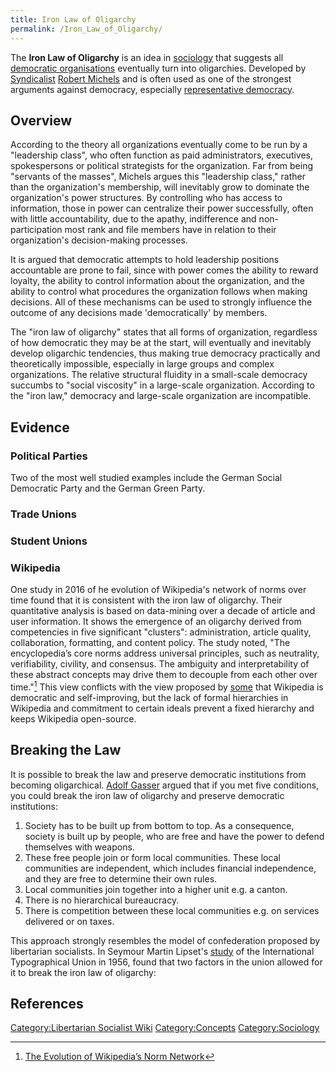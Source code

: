```yaml
---
title: Iron Law of Oligarchy
permalink: /Iron_Law_of_Oligarchy/
---
```


The **Iron Law of Oligarchy** is an idea in
[sociology](sociology "wikilink") that suggests all [democratic
organisations](Democracy "wikilink") eventually turn into oligarchies.
Developed by [Syndicalist](Syndicalism "wikilink") [Robert
Michels](Robert_Michels "wikilink") and is often used as one of the
strongest arguments against democracy, especially [representative
democracy](Representative_Democracy "wikilink").

## Overview

According to the theory all organizations eventually come to be run by a
"leadership class", who often function as paid administrators,
executives, spokespersons or political strategists for the organization.
Far from being "servants of the masses", Michels argues this "leadership
class," rather than the organization's membership, will inevitably grow
to dominate the organization's power structures. By controlling who has
access to information, those in power can centralize their power
successfully, often with little accountability, due to the apathy,
indifference and non-participation most rank and file members have in
relation to their organization's decision-making processes.

It is argued that democratic attempts to hold leadership positions
accountable are prone to fail, since with power comes the ability to
reward loyalty, the ability to control information about the
organization, and the ability to control what procedures the
organization follows when making decisions. All of these mechanisms can
be used to strongly influence the outcome of any decisions made
'democratically' by members.

The "iron law of oligarchy" states that all forms of organization,
regardless of how democratic they may be at the start, will eventually
and inevitably develop oligarchic tendencies, thus making true democracy
practically and theoretically impossible, especially in large groups and
complex organizations. The relative structural fluidity in a small-scale
democracy succumbs to "social viscosity" in a large-scale organization.
According to the "iron law," democracy and large-scale organization are
incompatible.

## Evidence

### Political Parties

Two of the most well studied examples include the German Social
Democratic Party and the German Green Party.

### Trade Unions

### Student Unions

### Wikipedia

One study in 2016 of he evolution of Wikipedia's network of norms over
time found that it is consistent with the iron law of oligarchy. Their
quantitative analysis is based on data-mining over a decade of article
and user information. It shows the emergence of an oligarchy derived
from competencies in five significant "clusters": administration,
article quality, collaboration, formatting, and content policy. The
study noted, "The encyclopedia’s core norms address universal
principles, such as neutrality, verifiability, civility, and consensus.
The ambiguity and interpretability of these abstract concepts may drive
them to decouple from each other over time."[^1] This view conflicts
with the view proposed by [some](Anarchy_Works "wikilink") that
Wikipedia is democratic and self-improving, but the lack of formal
hierarchies in Wikipedia and commitment to certain ideals prevent a
fixed hierarchy and keeps Wikipedia open-source.

## Breaking the Law

It is possible to break the law and preserve democratic institutions
from becoming oligarchical. [Adolf Gasser](Adolf_Gasser "wikilink")
argued that if you met five conditions, you could break the iron law of
oligarchy and preserve democratic institutions:

1.  Society has to be built up from bottom to top. As a consequence,
    society is built up by people, who are free and have the power to
    defend themselves with weapons.
2.  These free people join or form local communities. These local
    communities are independent, which includes financial independence,
    and they are free to determine their own rules.
3.  Local communities join together into a higher unit e.g. a canton.
4.  There is no hierarchical bureaucracy.
5.  There is competition between these local communities e.g. on
    services delivered or on taxes.

This approach strongly resembles the model of confederation proposed by
libertarian socialists. In Seymour Martin Lipset's
[study](Union_Democracy_(Book) "wikilink") of the International
Typographical Union in 1956, found that two factors in the union allowed
for it to break the iron law of oligarchy:

## References

<references />

[Category:Libertarian Socialist
Wiki](Category:Libertarian_Socialist_Wiki "wikilink")
[Category:Concepts](Category:Concepts "wikilink")
[Category:Sociology](Category:Sociology "wikilink")

[^1]: [The Evolution of Wikipedia’s Norm
    Network](https://www.mdpi.com/1999-5903/8/2/14)
